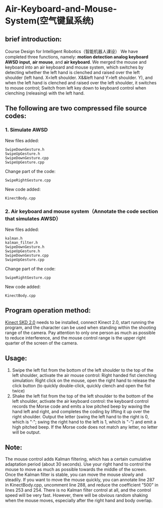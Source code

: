 # Air-Keyboard-and-Mouse-System(空气键鼠系统)


## **brief introduction**:
Course Design for Intelligent Robotics（智能机器人课设）
We have completed three functions, namely: **motion detection analog keyboard AWSD input**, **air mouse**, and **air keyboard**. We merged the mouse and keyboard into an air keyboard and mouse system, which switches by detecting whether the left hand is clenched and raised over the left shoulder (left hand. X<left shoulder. X&&left hand Y>left shoulder. Y), and when the left hand is clenched and raised over the left shoulder, it switches to mouse control; Switch from left key down to keyboard control when clenching (releasing) with the left hand.

## The following are two compressed file source codes:
### 1. Simulate AWSD
New files added:

    SwipeDownGesture.h
    SwipeUpGesture.h
    SwipeDownGesture.cpp
    SwipeUpGesture.cpp

Change part of the code:

    SwipeRightGesture.cpp

New code added:

    KinectBody.cpp

### 2. Air keyboard and mouse system（Annotate the code section that simulates AWSD）
New files added:

    kalman.h
    kalman_filter.h
    SwipeDownGesture.h
    SwipeUpGesture.h
    SwipeDownGesture.cpp
    SwipeUpGesture.cpp

Change part of the code:

    SwipeRightGesture.cpp

New code added:

    KinectBody.cpp

## **Program operation method**: 
[Kinect SKD 2.0](https://www.microsoft.com/en-us/download/details.aspx?id=44561) needs to be installed, connect Kinect 2.0, start running the program, and the character can be used when standing within the shooting range of the camera. Pay attention to only one person as much as possible to reduce interference, and the mouse control range is the upper right quarter of the screen of the camera.

## **Usage**:
1. Swipe the left fist from the bottom of the left shoulder to the top of the left shoulder, activate the air mouse control: Right handed fist clenching simulation: Right click on the mouse, open the right hand to release the click button (to quickly double-click, quickly clench and open the fist twice)
2. Shake the left fist from the top of the left shoulder to the bottom of the left shoulder, activate the air keyboard control: the keyboard control records the Morse code and emits a low pitched beep by waving the hand left and right, and completes the coding by lifting it up over the right shoulder. Output the letter (swing the left hand to the right is 0, which is "·"; swing the right hand to the left is 1, which is "-") and emit a high pitched beep. If the Morse code does not match any letter, no letter will be output.

## **Note**: 
The mouse control adds Kalman filtering, which has a certain cumulative adaptation period (about 30 seconds). Use your right hand to control the mouse to move as much as possible towards the middle of the screen. Once the Kalman filter is stable, you can move the mouse slowly and steadily.
If you want to move the mouse quickly, you can annotate line 287 in KinectBody.cpp, uncomment line 288, and reduce the coefficient "500" in lines 253 and 254. There is no Kalman filter control at all, and the control speed will be very fast. However, there will be obvious random shaking when the mouse moves, especially after the right hand and body overlap.
